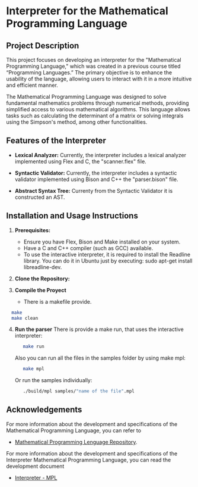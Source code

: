 # Interpreter for the Mathematical Programming Language

## Project Description

This project focuses on developing an interpreter for the "Mathematical Programming Language," which was created in a previous course titled “Programming Languages.” The primary objective is to enhance the usability of the language, allowing users to interact with it in a more intuitive and efficient manner.

The Mathematical Programming Language was designed to solve fundamental mathematics problems through numerical methods, providing simplified access to various mathematical algorithms. This language allows tasks such as calculating the determinant of a matrix or solving integrals using the Simpson's method, among other functionalities.

## Features of the Interpreter

- **Lexical Analyzer:** Currently, the interpreter includes a lexical analyzer implemented using Flex and C, the "scanner.flex" file.

- **Syntactic Validator:** Currently, the interpreter includes a syntactic validator implemented using Bison and C++ the "parser.bison" file.

- **Abstract Syntax Tree:** Currenty from the Syntactic Validator it is constructed an AST.

## Installation and Usage Instructions

1. **Prerequisites:**
   - Ensure you have Flex, Bison and Make installed on your system.
   - Have a C and C++ compiler (such as GCC) available.
   - To use the interactive interpreter, it is required to install the Readline library. You can do it in Ubuntu just by executing: sudo apt-get install libreadline-dev.

2. **Clone the Repository:**

3.  **Compile the Proyect**
    - There is a makefile provide.
   ```bash
     make
     make clean
   ```

4. **Run the parser**
    There is provide a make run, that uses the interactive interpreter:
   ```bash
      make run
   ```
   Also you can run all the files in the samples folder by using make mpl:
   ```bash
      make mpl
   ```
   Or run the samples individually:
   ```bash
      ./build/mpl samples/"name of the file".mpl
   ```


## Acknowledgements
For more information about the development and specifications of the Mathematical Programming Language, you can refer to
- [Mathematical Programming Lenguage Repository](https://github.com/gerardorosetti/programming_languages_project).

For more information about the development and specifications of the Interpreter Mathematical Programming Language, you can read the development document
- [Interpreter - MPL](https://docs.google.com/document/d/1WaoRi4Mnx79ktCwaNhNpfZGid2FKVRdQkL1OfwEX-Rc/edit?tab=t.0#heading=h.rwigb3anhsnq)
